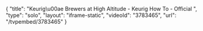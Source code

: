 {
    "title": "Keurig\u00ae Brewers at High Altitude - Keurig How To - Official ",
    "type": "solo",
    "layout": "iframe-static",
    "videoId": "3783465",
    "url": "\/tvpembed\/3783465"
}